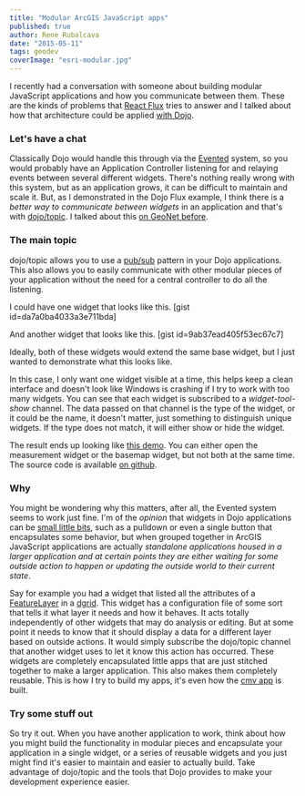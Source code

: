 ```yaml
---
title: "Modular ArcGIS JavaScript apps"
published: true
author: Rene Rubalcava
date: "2015-05-11"
tags: geodev
coverImage: "esri-modular.jpg"
---
```


I recently had a conversation with someone about building modular JavaScript applications and how you communicate between them. These are the kinds of problems that [React Flux](https://facebook.github.io/flux/docs/overview.html) tries to answer and I talked about how that architecture could be applied [with Dojo](http://odoe.net/blog/dojo-flux-lite/).

### Let's have a chat

Classically Dojo would handle this through via the [Evented](http://dojotoolkit.org/reference-guide/1.10/dojo/Evented.html) system, so you would probably have an Application Controller listening for and relaying events between several different widgets. There's nothing really wrong with this system, but as an application grows, it can be difficult to maintain and scale it. But, as I demonstrated in the Dojo Flux example, I think there is a _better way to communicate between widgets_ in an application and that's with [dojo/topic](http://dojotoolkit.org/reference-guide/1.10/dojo/topic.html). I talked about this [on GeoNet before](https://geonet.esri.com/people/odoe/blog/2014/12/02/stay-on-topic).

### The main topic

dojo/topic allows you to use a [pub/sub](http://en.wikipedia.org/wiki/Publish%E2%80%93subscribe_pattern) pattern in your Dojo applications. This also allows you to easily communicate with other modular pieces of your application without the need for a central controller to do all the listening.

I could have one widget that looks like this. \[gist id=da7a0ba4033a3e711bda\]

And another widget that looks like this. \[gist id=9ab37ead405f53ec67c7\]

Ideally, both of these widgets would extend the same base widget, but I just wanted to demonstrate what this looks like.

In this case, I only want one widget visible at a time, this helps keep a clean interface and doesn't look like Windows is crashing if I try to work with too many widgets. You can see that each widget is subscribed to a _widget-tool-show_ channel. The data passed on that channel is the type of the widget, or it could be the name, it doesn't matter, just something to distinguish unique widgets. If the type does not match, it will either show or hide the widget.

The result ends up looking like [this demo](http://www.odoe.net/apps/esrijs-modular/). You can either open the measurement widget or the basemap widget, but not both at the same time. The source code is available [on github](https://github.com/odoe/esri-modular).

### Why

You might be wondering why this matters, after all, the Evented system seems to work just fine. I'm of the _opinion_ that widgets in Dojo applications can be [small little bits](http://odoe.net/blog/?s=modular), such as a pulldown or even a single button that encapsulates some behavior, but when grouped together in ArcGIS JavaScript applications are actually _standalone applications housed in a larger application and at certain points they are either waiting for some outside action to happen or updating the outside world to their current state_.

Say for example you had a widget that listed all the attributes of a [FeatureLayer](https://developers.arcgis.com/javascript/jsapi/featurelayer-amd.html) in a [dgrid](http://dgrid.io/). This widget has a configuration file of some sort that tells it what layer it needs and how it behaves. It acts totally independently of other widgets that may do analysis or editing. But at some point it needs to know that it should display a data for a different layer based on outside actions. It would simply subscribe the dojo/topic channel that another widget uses to let it know this action has occurred. These widgets are completely encapsulated little apps that are just stitched together to make a larger application. This also makes them completely reusable. This is how I try to build my apps, it's even how the [cmv app](http://cmv.io/) is built.

### Try some stuff out

So try it out. When you have another application to work, think about how you might build the functionality in modular pieces and encapsulate your application in a single widget, or a series of reusable widgets and you just might find it's easier to maintain and easier to actually build. Take advantage of dojo/topic and the tools that Dojo provides to make your development experience easier.
